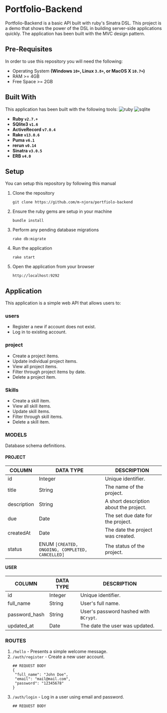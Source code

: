 # Portfolio-Backend
Portfolio-Backend is a basic API built with ruby's Sinatra DSL.
This project is a demo that shows the power of the DSL in building server-side applications quickly.
The application has been built with the MVC design pattern.
## Pre-Requisites
In order to use this repository you will need the following:
- Operating System **(Windows `10+`, Linux `3.8+`, or MacOS X `10.7+`)**
- RAM >= 4GB
- Free Space >= 2GB
## Built With
This application has been built with the following tools:
![ruby](https://img.shields.io/badge/Ruby-CC342D?style=for-the-badge&logo=ruby&logoColor=white)
![sqlite](https://img.shields.io/badge/SQLite-07405E?style=for-the-badge&logo=sqlite&logoColor=white)
- **Ruby `v2.7.+`**
- **SQlite3 `v1.6`**
- **ActiveRecord `v7.0.4`**
- **Rake `v13.0.6`**
- **Puma `v6.1`**
- **rerun `v0.14`**
- **Sinatra `v3.0.5`**
- **ERB `v4.0`**

## Setup
You can setup this repository by following this manual
1. Clone the repository
    ```{shell}
   git clone https://github.com/m-njora/portfiolo-backend
   ```
2. Ensure the ruby gems are setup in your machine
    ```{shell}
   bundle install
   ```
3. Perform any pending database migrations
   ```{shell}
   rake db:migrate
   ```
4. Run the application
    ```{shell}
    rake start
    ```
5. Open the application from your browser
    ```
   http://localhost:9292
   ```
## Application
This application is a simple web API that allows users to:

### users

- Register a new if account does not exist.
- Log in to existing account.

### project

- Create a project items.
- Update individual project items.
- View all project items.
- Filter through project items by date.
- Delete a project item.

### Skills

- Create a skill item.
- View all skill items.
- Update skill items.
- Filter through skill items.
- Delete a skill item.

### MODELS
Database schema definitions.

#### PROJECT
| COLUMN      | DATA TYPE                                       | DESCRIPTION                            |
|-------------|-------------------------------------------------|----------------------------------------|
| id          | Integer                                         | Unique identifier.                     |
| title       | String                                          | The name of the project.               |
| description | String                                          | A short description about the project. |
| due         | Date                                            | The set due date for the project.      |
| createdAt   | Date                                            | The date the project was created.      |
| status      | ENUM `[CREATED, ONGOING, COMPLETED, CANCELLED]` | The status of the project.             |
#### USER
| COLUMN        | DATA TYPE | DESCRIPTION                           |
|---------------|-----------|---------------------------------------|
| id            | Integer   | Unique identifier.                    |
| full_name     | String    | User's full name.                     |
| password_hash | String    | User's password hashed with `BCrypt`. |
| updated_at    | Date      | The date the user was updated.        |


### ROUTES
1. `/hello` - Presents a simple welcome message.
2. `/auth/register` - Create a new user account.
   ```{json}
   ## REQUEST BODY
   {
    "full_name": "John Doe",
    "email": "mail@mail.com",
    "password": "12345678"
   }
   ```
3. `/auth/login` - Log in a user using email and password.
   ```{json}
   ## REQUEST BODY
